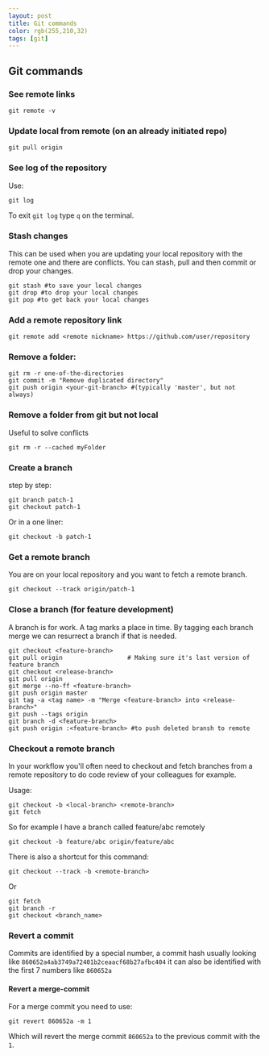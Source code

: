 ```yaml
---
layout: post
title: Git commands
color: rgb(255,210,32)
tags: [git]
---
```


## Git commands

### See remote links

	git remote -v

### Update local from remote (on an already initiated repo)

	git pull origin
    
### See log of the repository

Use:

    git log

To exit `git log` type `q` on the terminal.

### Stash changes

This can be used when you are updating your local repository with the remote one and there are conflicts. You can stash, pull and then commit or drop your changes.

	git stash #to save your local changes
	git drop #to drop your local changes
    git pop #to get back your local changes

### Add a remote repository link
	
    git remote add <remote nickname> https://github.com/user/repository

### Remove a folder:

    git rm -r one-of-the-directories
    git commit -m "Remove duplicated directory"
    git push origin <your-git-branch> #(typically 'master', but not always)

### Remove a folder from git but not local
Useful to solve conflicts

	git rm -r --cached myFolder

### Create a branch

step by step:

	git branch patch-1
	git checkout patch-1

Or in a one liner:

	git checkout -b patch-1

### Get a remote branch

You are on your local repository and you want to fetch a remote branch.

	git checkout --track origin/patch-1

### Close a branch (for feature development)

A branch is for work. A tag marks a place in time. By tagging each branch merge we can resurrect a branch if that is needed.

	git checkout <feature-branch>
	git pull origin 				 # Making sure it's last version of feature branch
	git checkout <release-branch>
	git pull origin
	git merge --no-ff <feature-branch>
	git push origin master
	git tag -a <tag name> -m "Merge <feature-branch> into <release-branch>"
	git push --tags origin
	git branch -d <feature-branch>
	git push origin :<feature-branch> #to push deleted bransh to remote


### Checkout a remote branch

In your workflow you'll often need to checkout and fetch branches from a remote repository to do code review of your colleagues for example.

Usage:

    git checkout -b <local-branch> <remote-branch>
    git fetch

So for example I have a branch called feature/abc remotely

    git checkout -b feature/abc origin/feature/abc

There is also a shortcut for this command:

    git checkout --track -b <remote-branch>
    
Or

    git fetch
    git branch -r
    git checkout <branch_name>


### Revert a commit
Commits are identified by a special number, a commit hash usually looking like `860652a4ab3749a72401b2ceaacf68b27afbc404` it can also be identified with the first 7 numbers like `860652a`


#### Revert a merge-commit
For a merge commit you need to use:

    git revert 860652a -m 1
    
Which will revert the merge commit `860652a` to the previous commit with the `1`.
